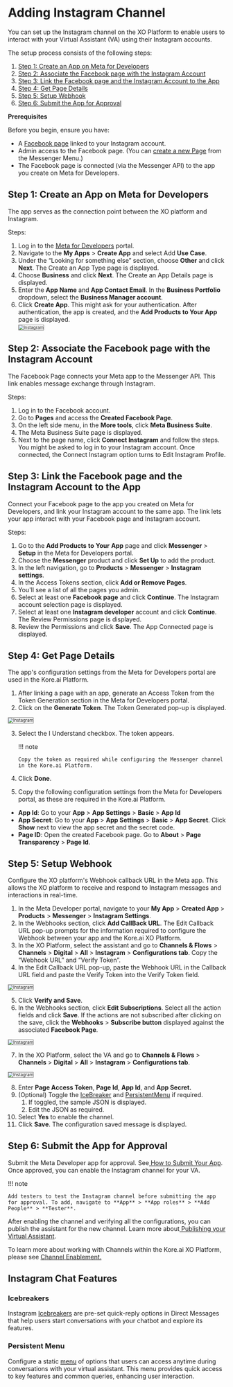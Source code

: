 


# Adding Instagram Channel

You can set up the Instagram channel on the XO Platform to enable users to interact with your Virtual Assistant (VA) using their Instagram accounts.

The setup process consists of the following steps:



1. [Step 1: Create an App on Meta for Developers](#step-1-create-an-app-on-meta-for-developers)
2. [Step 2: Associate the Facebook page with the Instagram Account](#step-2-associate-the-facebook-page-with-the-instagram-account)
3. [Step 3: Link the Facebook page and the Instagram Account to the App](#step-3-link-the-facebook-page-and-the-instagram-account-to-the-app)
4. [Step 4: Get Page Details](#step-4-get-page-details)
5. [Step 5: Setup Webhook](#step-5-setup-webhook)
6. [Step 6: Submit the App for Approval](#step-6-submit-the-app-for-approval)

**Prerequisites**

Before you begin, ensure you have:



* A [Facebook page](https://www.facebook.com/help/282489752085908/?helpref=popular_topics) linked to your Instagram account.
* Admin access to the Facebook page. (You can [create a new Page](https://en-gb.facebook.com/business/help/1199464373557428?id=418112142508425) from the Messenger Menu.)
* The Facebook page is connected (via the Messenger API) to the app you create on Meta for Developers.


## Step 1: Create an App on Meta for Developers

The app serves as the connection point between the XO platform and Instagram.

Steps:



1. Log in to the [Meta for Developers](https://developers.facebook.com/) portal.
2. Navigate to the **My Apps** > **Create App** and select Add **Use Case**.
3. Under the “Looking for something else” section, choose **Other** and click **Next**. The Create an App Type page is displayed.
4. Choose **Business** and click **Next**. The Create an App Details page is displayed.
5. Enter the **App Name** and **App Contact Email**. In the **Business Portfolio** dropdown, select the **Business Manager account**.
6. Click **Create App**. This might ask for your authentication. After authentication, the app is created, and the **Add Products to Your App** page is displayed.  
    <img src="../images/insta4.png" alt="Instagram" title="" style="border: 1px solid gray; zoom:70%;">




## Step 2: Associate the Facebook page with the Instagram Account

The Facebook Page connects your Meta app to the Messenger API. This link enables message exchange through Instagram.

Steps:



1. Log in to the Facebook account. 
2. Go to **Pages** and access the **Created Facebook Page**.
3. On the left side menu, in the **More tools**, click **Meta Business Suite**.
4. The Meta Business Suite page is displayed.
5. Next to the page name, click **Connect Instagram** and follow the steps. You might be asked to log in to your Instagram account. Once connected, the Connect Instagram option turns to Edit Instagram Profile.


## Step 3: Link the Facebook page and the Instagram Account to the App

Connect your Facebook page to the app you created on Meta for Developers, and link your Instagram account to the same app. The link lets your app interact with your Facebook page and Instagram account.

Steps:



1. Go to the **Add Products** **to** **Your** **App** page and click **Messenger** > **Setup** in the Meta for Developers portal. 
2. Choose the **Messenger** product and click **Set Up** to add the product.
3. In the left navigation, go to **Products** > **Messenger** > **Instagram settings**.
4. In the Access Tokens section, click **Add or Remove Pages**.
5. You'll see a list of all the pages you admin.
6. Select at least one **Facebook page** and click **Continue**. The Instagram account selection page is displayed.
7. Select at least one **Instagram developer** account and click **Continue**. The Review Permissions page is displayed.
8. Review the Permissions and click **Save**. The App Connected page is displayed.


## Step 4: Get Page Details

The app's configuration settings from the Meta for Developers portal are used in the Kore.ai Platform. 



1. After linking a page with an app, generate an Access Token from the Token Generation section in the Meta for Developers portal.
2. Click on the **Generate Token**. The Token Generated pop-up is displayed. 
<img src="../images/insta1.png" alt="Instagram" title="" style="border: 1px solid gray; zoom:70%;">



 
3. Select the I Understand checkbox. The token appears.

    !!! note

       Copy the token as required while configuring the Messenger channel in the Kore.ai Platform.
4. Click **Done**.
5. Copy the following configuration settings from the Meta for Developers portal, as these are required in the Kore.ai Platform. 
* **App Id**: Go to your **App** > **App Settings** > **Basic** > **App Id** 
* **App Secret**: Go to your **App** > **App Settings** > **Basic** > **App Secret**. Click **Show** next to view the app secret and the secret code.
* **Page ID**: Open the created Facebook page. Go to **About** > **Page Transparency** > **Page Id**.


## Step 5: Setup Webhook

Configure the XO platform's Webhook callback URL in the Meta app. This allows the XO platform to receive and respond to Instagram messages and interactions in real-time.



1. In the Meta Developer portal, navigate to your **My App** > **Created App** > **Products** > **Messenger** > **Instagram Settings**. 
2. In the Webhooks section, click **Add CallBack URL**. The Edit Callback URL pop-up prompts for the information required to configure the Webhook between your app and the Kore.ai XO Platform.
3. In the XO Platform, select the assistant and go to **Channels & Flows** > **Channels** > **Digital** > **All** > **Instagram** > **Configurations tab**. Copy the “Webhook URL” and “Verify Token”.
4. In the Edit Callback URL pop-up, paste the Webhook URL in the Callback URL field and paste the Verify Token into the Verify Token field. 
<img src="../images/insta5.png" alt="Instagram" title="" style="border: 1px solid gray; zoom:70%;">


5. Click **Verify and Save**.
6. In the Webhooks section, click **Edit Subscriptions**. Select all the action fields and click **Save**. If the actions are not subscribed after clicking on the save, click the **Webhooks** > **Subscribe button** displayed against the associated **Facebook Page**. 
<img src="../images/insta2.png" alt="Instagram" title="" style="border: 1px solid gray; zoom:70%;">




7. In the XO Platform, select the VA and go to **Channels & Flows** > **Channels** > **Digital** > **All** > **Instagram** > **Configurations tab**.
<img src="../images/insta3.png" alt="Instagram" title="" style="border: 1px solid gray; zoom:70%;">




8. Enter **Page Access Token**, **Page Id**, **App Id**, and  **App Secret.**
9. (Optional) Toggle the [IceBreaker](#icebreakers) and [PersistentMenu](#persistent-menu) if required.
    1. If toggled, the sample JSON is displayed.
    2. Edit the JSON as required.
10. Select **Yes** to enable the channel.
11. Click **Save**. The configuration saved message is displayed.


## Step 6: Submit the App for Approval

Submit the Meta Developer app for approval. See[ How to Submit Your App](https://developers.facebook.com/docs/messenger-platform/app-review#submission). Once approved, you can enable the Instagram channel for your VA. 

!!! note

    Add testers to test the Instagram channel before submitting the app for approval. To add, navigate to **App** > **App roles** > **Add People** > **Tester**.

After enabling the channel and verifying all the configurations, you can publish the assistant for the new channel. Learn more about[ Publishing your Virtual Assistant](../deploy/publishing-bot.md).

To learn more about working with Channels within the Kore.ai XO Platform, please see [Channel Enablement.](../channels/adding-channels-to-your-bot.md)


## Instagram Chat Features


### Icebreakers

Instagram [Icebreakers](https://developers.facebook.com/docs/messenger-platform/instagram/features/ice-breakers) are pre-set quick-reply options in Direct Messages that help users start conversations with your chatbot and explore its features.


### Persistent Menu

Configure a static [menu](https://developers.facebook.com/docs/messenger-platform/instagram/features/persistent-menu) of options that users can access anytime during conversations with your virtual assistant. This menu provides quick access to key features and common queries, enhancing user interaction.



